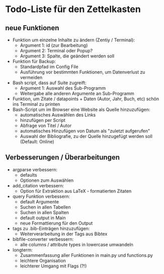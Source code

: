 # Todo-Liste für den Zettelkasten


## neue Funktionen

- Funktion um einzelne Inhalte zu ändern (Zentiy / Terminal):
	- Argument 1: id (zur Bearbeitung)
	- Argument 2: Terminal oder Popup?
	- Argument 3: Spalte, die geändert werden soll
- Funktion für Backup:
	- Standardpfad im Config File
	- Ausführung vor bestimmten Funktionen, um Datenverlust zu vermeiden
- Bash script, dass auf Suite zugreift:
	- Argument 1: Auswahl des Sub-Programm
	- Weitergabe alle anderen Argumente an Sub-Programm
- Funktion, um Zitate / datapoints + Daten (Autor, Jahr, Buch, etc) schön ins Terminal zu printen
- Bash-Script um im Browser eine Website als Quelle hinzuzufügen:
	- automatisches Auswählen des Links
	- hinzufügen per Script
	- Abfrage von Titel / Autor
	- automatisches Hinzufügen von Datum als "zuletzt aufgerufen"
	- Auswahl der Bibliografie, zu der Quelle hinzugefügt werden soll (Default: Online)

## Verbesserungen / Überarbeitungen

- argparse verbessern:
	- defaults
	- Optionen zum Auswählen
- add_citation verbessern:
	- Option für Extraktion aus LaTeX - formatierten Zitaten
- query Funktion verbessern:
	- default Argumente
	- Suchen in allen Tabellen
	- Suchen in allen Spalten
	- default output in Main
	- neue Formattierung für den Output
- tags zu .bib-Einträgen hinzuzufügen:
	- Weiterverarbeitung in der Tags aus Bibtex
- bibfile-converter verbessern:
	- alle columns / attribute types in lowercase umwandeln
- longterm:
	- Zusammenfassung aller Funktionen in main.py und functions.py
	- leichtere Organisation
	- leichterer Umgang mit Flags (?!)

